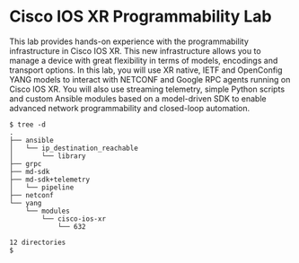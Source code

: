 # Cisco IOS XR Programmability Lab
This lab provides hands-on experience with the programmability infrastructure in Cisco IOS XR. This new infrastructure allows you to manage a device with great flexibility in terms of models, encodings and transport options. In this lab, you will use XR native, IETF and OpenConfig YANG models to interact with NETCONF and Google RPC agents running on Cisco IOS XR. You will also use streaming telemetry, simple Python scripts and custom Ansible modules based on a model-driven SDK to enable advanced network programmability and closed-loop automation.

```
$ tree -d
.
├── ansible
│   └── ip_destination_reachable
│       └── library
├── grpc
├── md-sdk
├── md-sdk+telemetry
│   └── pipeline
├── netconf
└── yang
    └── modules
        └── cisco-ios-xr
            └── 632

12 directories
$
```
